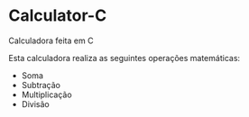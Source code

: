 # Calculator-C
Calculadora feita em C

Esta calculadora realiza as seguintes operações matemáticas:

- Soma
- Subtração
- Multiplicação
- Divisão